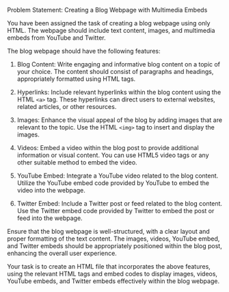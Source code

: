 Problem Statement: Creating a Blog Webpage with Multimedia Embeds

You have been assigned the task of creating a blog webpage using only HTML. The webpage should include text content, images, and multimedia embeds from YouTube and Twitter.

The blog webpage should have the following features:

1. Blog Content: Write engaging and informative blog content on a topic of your choice. The content should consist of paragraphs and headings, appropriately formatted using HTML tags.

2. Hyperlinks: Include relevant hyperlinks within the blog content using the HTML `<a>` tag. These hyperlinks can direct users to external websites, related articles, or other resources.

3. Images: Enhance the visual appeal of the blog by adding images that are relevant to the topic. Use the HTML `<img>` tag to insert and display the images.

4. Videos: Embed a video within the blog post to provide additional information or visual content. You can use HTML5 video tags or any other suitable method to embed the video.

5. YouTube Embed: Integrate a YouTube video related to the blog content. Utilize the YouTube embed code provided by YouTube to embed the video into the webpage.

6. Twitter Embed: Include a Twitter post or feed related to the blog content. Use the Twitter embed code provided by Twitter to embed the post or feed into the webpage.

Ensure that the blog webpage is well-structured, with a clear layout and proper formatting of the text content. The images, videos, YouTube embed, and Twitter embeds should be appropriately positioned within the blog post, enhancing the overall user experience.

Your task is to create an HTML file that incorporates the above features, using the relevant HTML tags and embed codes to display images, videos, YouTube embeds, and Twitter embeds effectively within the blog webpage.
